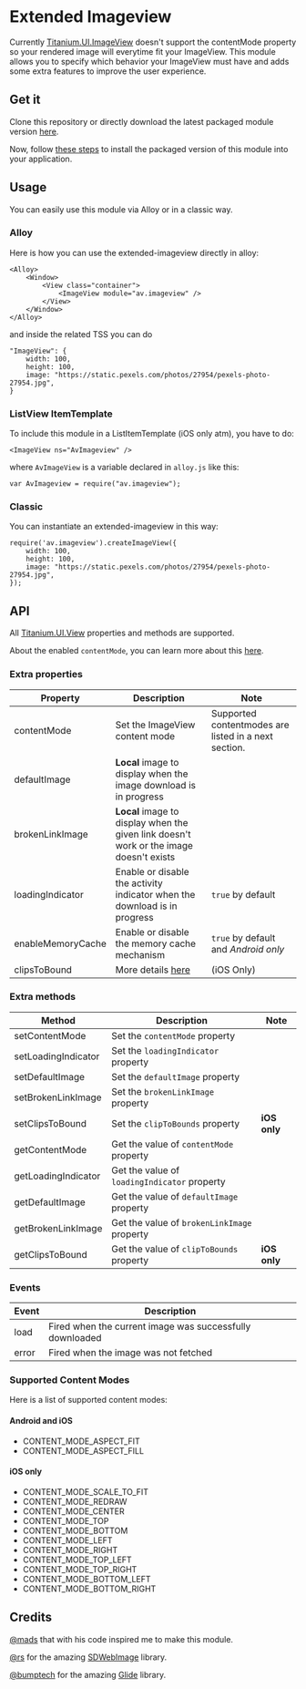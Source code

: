 # Extended Imageview

Currently [Titanium.UI.ImageView](http://docs.appcelerator.com/platform/latest/#!/api/Titanium.UI.ImageView) doesn't support the contentMode property so your rendered image will everytime fit your ImageView. This module allows you to specify which behavior your ImageView must have and adds some extra features to improve the user experience.

## Get it

Clone this repository or directly download the latest packaged module version [here](https://github.com/AndreaVitale/imageview/blob/master/dist/av.imageview-iphone-1.0.0.zip?raw=true).

Now, follow [these steps](http://docs.appcelerator.com/platform/latest/#!/guide/Using_a_Module-section-30082372_UsingaModule-Installingmodules) to install the packaged version of this module into your application.

## Usage
You can easily use this module via Alloy or in a classic way.
### Alloy
Here is how you can use the extended-imageview directly in alloy:

    <Alloy>
        <Window>
            <View class="container">
                <ImageView module="av.imageview" />
            </View>
        </Window>
    </Alloy>

and inside the related TSS you can do

    "ImageView": {
        width: 100,
        height: 100,
        image: "https://static.pexels.com/photos/27954/pexels-photo-27954.jpg",
    }

### ListView ItemTemplate
To include this module in a ListItemTemplate (iOS only atm), you have to do:

    <ImageView ns="AvImageview" />

where `AvImageView` is a variable declared in `alloy.js` like this:

    var AvImageview = require("av.imageview");

### Classic
You can instantiate an extended-imageview in this way:

    require('av.imageview').createImageView({
        width: 100,
        height: 100,
        image: "https://static.pexels.com/photos/27954/pexels-photo-27954.jpg",
    });

## API

All [Titanium.UI.View](http://docs.appcelerator.com/platform/latest/#!/api/Titanium.UI.View) properties and methods are supported.

About the enabled `contentMode`, you can learn more about this [here](https://developer.apple.com/library/ios/documentation/UIKit/Reference/UIView_Class/index.html#//apple_ref/c/econst/UIViewContentModeScaleToFill).

### Extra properties

| Property | Description | Note |
| ---------- | ---------- | ----- |
| contentMode | Set the ImageView content mode | Supported contentmodes are listed in a next section. |
| defaultImage | __Local__ image to display when the image download is in progress |  |
| brokenLinkImage | __Local__ image to display when the given link doesn't work or the image doesn't exists |  |
| loadingIndicator | Enable or disable the activity indicator when the download is in progress | `true` by default |
| enableMemoryCache | Enable or disable the memory cache mechanism | `true` by default and *Android only* |
| clipsToBound | More details [here](https://developer.apple.com/library/ios/documentation/UIKit/Reference/UIView_Class/#//apple_ref/occ/instp/UIView/clipsToBounds) | (iOS Only) |

### Extra methods

| Method | Description | Note |
| ---------- | ---------- | --- |
| setContentMode | Set the `contentMode` property |  |
| setLoadingIndicator | Set the `loadingIndicator` property |  |
| setDefaultImage | Set the `defaultImage` property |  |
| setBrokenLinkImage | Set the `brokenLinkImage` property |  |
| setClipsToBound | Set the `clipToBounds` property | __iOS only__ |
| getContentMode | Get the value of `contentMode` property |
| getLoadingIndicator | Get the value of `loadingIndicator` property |  |
| getDefaultImage | Get the value of `defaultImage` property |  |
| getBrokenLinkImage | Get the value of `brokenLinkImage` property |  |
| getClipsToBound | Get the value of `clipToBounds` property | __iOS only__ |

### Events

| Event | Description |
| ----- | ----------- |
| load | Fired when the current image was successfully downloaded |
| error | Fired when the image was not fetched |

### Supported Content Modes
Here is a list of supported content modes:

#### Android and iOS
- CONTENT_MODE_ASPECT_FIT
- CONTENT_MODE_ASPECT_FILL

#### iOS only
- CONTENT_MODE_SCALE_TO_FIT
- CONTENT_MODE_REDRAW
- CONTENT_MODE_CENTER
- CONTENT_MODE_TOP
- CONTENT_MODE_BOTTOM
- CONTENT_MODE_LEFT
- CONTENT_MODE_RIGHT
- CONTENT_MODE_TOP_LEFT
- CONTENT_MODE_TOP_RIGHT
- CONTENT_MODE_BOTTOM_LEFT
- CONTENT_MODE_BOTTOM_RIGHT

## Credits
[@mads](https://github.com/viezel) that with his code inspired me to make this module.

[@rs](https://github.com/rs) for the amazing [SDWebImage](https://github.com/rs/SDWebImage) library.

[@bumptech](https://github.com/bumptech) for the amazing [Glide](https://github.com/bumptech/glide) library.
